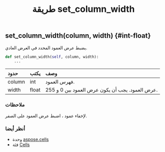 ﻿---
title: طريقة set_column_width
second_title: Aspose.Cells for Python via .NET API المراجع
description:
type: docs
weight: 840
url: /ar/python-net/aspose.cells/cells/set_column_width/
is_root: false
---
##  set_column_width(column, width) {#int-float}
يضبط عرض العمود المحدد في العرض العادي.



```python
def set_column_width(self, column, width):
    ...
```


| حدود| يكتب| وصف|
| :- | :- | :- |
| column | int | فهرس العمود.|
| width | float | عرض العمود. يجب أن يكون عرض العمود بين 0 و 255.|
###  ملاحظات

لإخفاء عمود ، اضبط عرض العمود على الصفر.


###  أنظر أيضا

* وحدة [aspose.cells](../../)
* فئة [Cells](/cells/ar/python-net/aspose.cells/cells)
